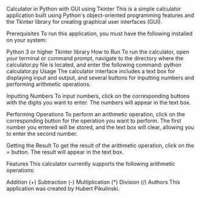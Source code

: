 Calculator in Python with GUI using Tkinter
This is a simple calculator application built using Python's object-oriented programming features and the Tkinter library for creating graphical user interfaces (GUI).

Prerequisites
To run this application, you must have the following installed on your system:

Python 3 or higher
Tkinter library
How to Run
To run the calculator, open your terminal or command prompt, navigate to the directory where the calculator.py file is located, and enter the following command:
python calculator.py
Usage
The calculator interface includes a text box for displaying input and output, and several buttons for inputting numbers and performing arithmetic operations.

Inputting Numbers
To input numbers, click on the corresponding buttons with the digits you want to enter. The numbers will appear in the text box.

Performing Operations
To perform an arithmetic operation, click on the corresponding button for the operation you want to perform. The first number you entered will be stored, and the text box will clear, allowing you to enter the second number.

Getting the Result
To get the result of the arithmetic operation, click on the = button. The result will appear in the text box.

Features
This calculator currently supports the following arithmetic operations:

Addition (+)
Subtraction (-)
Multiplication (*)
Division (/)
Authors
This application was created by Hubert Pikulinski.